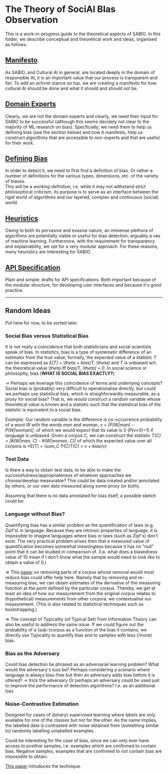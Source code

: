 # The Theory of SociAl BIas Observation 

This is a work-in-progress guide to the theoretical aspects of SABIO. In this folder, we describe conceptual and theoretical work and ideas, organised as follows:

## [Manifesto](manifesto.md)

As SABIO, and Cultural AI in general, are located deeply in the domain of responsible AI, it is an important value that our process is transparent and fair. To add an activist stance on top, we are creating a manifesto for how cultural AI should be done and what it should and should not be.


## [Domain Experts](experts.md)

Clearly, we are not the domain experts and clearly, we need their input for SABIO to be successful (although this seems decidely not clear to the majority of ML research on bias). Specficially, we need them to help us defining bias (see the section below) and how it manifests, help us construct algorithms that are accessible to non-experts and that are useful for their work. 


## [Defining Bias](defining_bias.md)

In order to detect it, we need to first find a definition of bias. Or rather a number of definitions for the various types, dimensions, etc. of the variety of biases.  
This will be a *working* definition, i.e. while it may not withstand strict philosophical criticism, its purpose is to serve as an interface between the rigid world of algorithms and our layered, complex and continuous (social) world.


## [Heuristics](heuristics.md)

Owing to both its pervasive and evasive nature, an immense plethora of algorithms are potentially viable or useful for bias detection; arguably a vas of machine learning. Furthermore, with the requirement for transparency and explainability, we opt for a very modular approach. For these reasons, many heuristics are interesting for SABIO.


## [API Specification](API.md)

Plain and simple: drafts for API specifications. Both important because of the modular structure, for developing user interfaces and because it's good practice.
 


---

## Random Ideas  
 
Put here for now, to be sorted later.  
   
### Social Bias versus Statistical Bias

It is not really a coincidence that both statisticians and social scientists speak of bias. 
In statistics, bias is a type of systematic difference of an estimator from the true value; formally, the expected value of a statistic *T* can be expressed as *E[T] = \theta + bias(T, \theta)*  and *T* is unbiased wrt. the theoretical value *\theta* iff *bias(T, \theta) = 0*.
In social science or philosophy, bias (**WHAT IS SOCIAL BIAS EXACTLY?**).

-> Perhaps we leverage this coincidence of terms and underlying concepts? Social bias is (probably) very difficult to operationalise directly, but could we perhaps use statistical bias, which is straighforwardly measurable, as a proxy for social bias? That is, we would construct a random variable whose theoretical value is known and a statistic such that the statistical bias of the statistic is equivalent to a social bias. <br>

*Example*: Our random variable is the difference is co-occurrence probability of a word *W* with the words *man* and *woman*, *v = |P(W|man) - P(W|woman)|*, of which we would expect that its value is 0 (*P(v=0)=1*) if language is unbiased. Given a corpus *C*, we can construct the statistic *T(C) = |#(W|man, C) - #(W|woman, C)|* of which the expected value over all corpora is *E[T] = \sum_C P(C)*T(C) = v + bias(v)*


### Test Data
  
  
  Is there a way to obtain test data, to be able to make the successfulness/appropriateness of whatever approaches we choose/develop measurable?
  This could be data created and/or annotated by others, or our own data measured along some proxy (or both).
  
  Assuming that there is no data annotated for bias itself, a possible sketch could be:  
    
  
  
### Language without Bias?

Quantifying bias has a similar problem as the quantification of laws (e.g. Zipf's) in language: Because they are intrinsic properties of language, it is impossible to imagine languages where bias or laws (such as Zipf's) don't exist. The very practical problem arises then that a measured value of quantification becomes somewhat meaningless because it has no "null" point that it can be studied in comparison of. (I.e. what does a biasedness value of 10 mean if I don't know what the sample would need to look like to obtain a value of 0.)

=> This [paper](https://github.com/valevo/SABIO/blob/main/papers.md#understanding-the-origins-of-bias-in-word-embeddings) on removing parts of a corpus whose removal would most reduce bias could offer help here. Namely that by removing and re-measuring bias, we can obtain estimates of the derivative of the measuring function at the point defined by the particular corpus. Thereby, we get at least an idea of how our measurement from the original corpus relates to (hypothetical) measurements from other corpora, we contextualise our measurement. (This is also related to statistical techniques such as bootstrapping.)

=> The concept of Typicality (of Typical Set) from Information Theory can also be useful to address the same issue. If we could figure out the probability of a (sub-)corpus as a function of the bias it contains, we directly use Typicality to quantify bias and to samples with less (/more) bias.


### Bias as the Adversary

Could bias detection be phrased as an adversarial learning problem? What would the adversary's loss be?
Perhaps considering a scenario where language is always bias-free but then an adversary adds bias before it is uttered? -> trick the adversary 
Or perhaps an adversary could be used just to improve the performance of detection algorithms? I.e. as an additional loss 

### Noise-Contrastive Estimation

Designed for cases of (binary) supervised learning where labels are only available for one of the classes but not for the other. As the name implies, the labelled data is contrasted with noise obtained from (something similar to) randomly labelling unlabelled examples.

Could be interesting for the case of bias, since we can only ever have access to positive samples, i.e. examples which are confirmed to contain bias. Negative samples, examples that are confirmed to *not* contain bias are impossible to obtain. 

[This paper](http://proceedings.mlr.press/v9/gutmann10a/gutmann10a.pdf) introduces the technique.




### 



